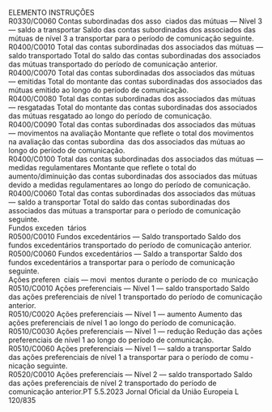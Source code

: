  
ELEMENTO  INSTRUÇÕES  
R0330/C0060  Contas subordinadas dos asso ­
ciados das mútuas — Nível 3 
— saldo a transportar  Saldo das contas subordinadas dos associados das mútuas de nível 3 a transportar 
para o período de comunicação seguinte.  
R0400/C0010  Total das contas subordinadas 
dos associados das mútuas — 
saldo transportado  Total do saldo das contas subordinadas dos associados das mútuas transportado 
do período de comunicação anterior.  
R0400/C0070  Total das contas subordinadas 
dos associados das mútuas — 
emitidas  Total do montante das contas subordinadas dos associados das mútuas emitido ao 
longo do período de comunicação.  
R0400/C0080  Total das contas subordinadas 
dos associados das mútuas — 
resgatadas  Total do montante das contas subordinadas dos associados das mútuas resgatado 
ao longo do período de comunicação.  
R0400/C0090  Total das contas subordinadas 
dos associados das mútuas — 
movimentos na avaliação  Montante que reflete o total dos movimentos na avaliação das contas subordina ­
das dos associados das mútuas ao longo do período de comunicação.  
R0400/C0100  Total das contas subordinadas 
dos associados das mútuas — 
medidas regulamentares  Montante que reflete o total do aumento/diminuição das contas subordinadas dos 
associados das mútuas devido a medidas regulamentares ao longo do período de 
comunicação.  
R0400/C0060  Total das contas subordinadas 
dos associados das mútuas — 
saldo a transportar  Total do saldo das contas subordinadas dos associados das mútuas a transportar 
para o período de comunicação seguinte.  
Fundos exceden ­
tários  
R0500/C0010  Fundos excedentários — Saldo 
transportado  Saldo dos fundos excedentários transportado do período de comunicação anterior.  
R0500/C0060  Fundos excedentários — Saldo 
a transportar  Saldo dos fundos excedentários a transportar para o período de comunicação 
seguinte.  
Ações preferen ­
ciais — movi ­
mentos durante 
o período de co ­
municação  
R0510/C0010  Ações preferenciais — Nível 1 
— saldo transportado  Saldo das ações preferenciais de nível 1 transportado do período de comunicação 
anterior.  
R0510/C0020  Ações preferenciais — Nível 1 
— aumento  Aumento das ações preferenciais de nível 1 ao longo do período de comunicação.  
R0510/C0030  Ações preferenciais — Nível 1 
— redução  Redução das ações preferenciais de nível 1 ao longo do período de comunicação.  
R0510/C0060  Ações preferenciais — Nível 1 
— saldo a transportar  Saldo das ações preferenciais de nível 1 a transportar para o período de comu ­
nicação seguinte.  
R0520/C0010  Ações preferenciais — Nível 2 
— saldo transportado  Saldo das ações preferenciais de nível 2 transportado do período de comunicação 
anterior.PT  5.5.2023 Jornal Oficial da União Europeia L 120/835